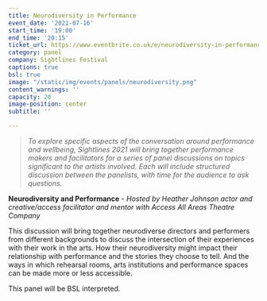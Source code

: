 ```yaml
---
title: Neurodiversity in Performance
event_date: '2021-07-16'
start_time: '19:00'
end_time: '20:15'
ticket_url: https://www.eventbrite.co.uk/e/neurodiversity-in-performance-sightlines-panel-discussions-tickets-162471938943
category: panel
company: Sightlines Festival
captions: true
bsl: true
image: "/static/img/events/panels/neurodiversity.png"
content_warnings: ''
capacity: 20
image-position: center
subtitle: ''

---
```

> _To explore specific aspects of the conversation around performance and wellbeing, Sightlines 2021 will bring together performance makers and facilitators for a series of panel discussions on topics significant to the artists involved. Each will include structured discussion between the panelists, with time for the audience to ask questions._ 

**Neurodiversity and Performance** - _Hosted by Heather Johnson actor and creative/access facilitator and mentor with Access All Areas Theatre Company_ 

This discussion will bring together neurodiverse directors and performers from different backgrounds to discuss the intersection of their experiences with their work in the arts. How their neurodiversity might impact their relationship with performance and the stories they choose to tell. And the ways in which rehearsal rooms, arts institutions and performance spaces can be made more or less accessible. 

This panel will be BSL interpreted.